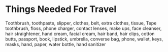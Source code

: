 # Things Needed For Travel

Toothbrush, toothpaste, slipper, clothes, belt, extra clothes, tissue,
Tepe toothbrush, floss, phone charger, contact lenses, make ups, face
cleanser, hair straightener, hand cream, facial cream, hair band, hair
clips, cotton butts, passport, book, lipstick, umbrella, converse bag,
phone, wallet, keys, masks, hand, paper, water bottle, hand sanitizer
